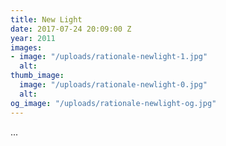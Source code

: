 ```yaml
---
title: New Light
date: 2017-07-24 20:09:00 Z
year: 2011
images:
- image: "/uploads/rationale-newlight-1.jpg"
  alt:
thumb_image:
  image: "/uploads/rationale-newlight-0.jpg"
  alt:
og_image: "/uploads/rationale-newlight-og.jpg"
---
```


...
